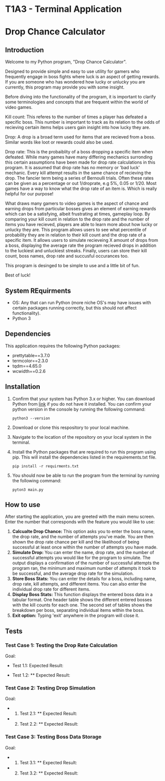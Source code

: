 # T1A3 - Terminal Application
# **Drop Chance Calculator**

## Introduction

Welcome to my Python program, "Drop Chance Calculator". 

Designed to provide simple and easy to use utility for gamers who frequently engage in boss fights where luck is an aspect of getting rewards. If you are someone who has wondered how lucky or unlucky you are currently, this program may provide you with some insight. 

Before diving into the functionality of the program, it is important to clarify some terminologies and concepts that are frequent within the world of video games. 

Kill count: This referes to the number of times a player has defeated a specific boss. This number is important to track as its relation to the odds of recieving certain items helps users gain insight into how lucky they are. 

Drop: A drop is a broad term used for items that are recieved from a boss. Similar words like loot or rewards could also be used. 

Drop rate: This is the probaiblity of a boss dropping a specific item when defeated. While many games have many differing mechanics surronding this certain assumptions have been made for drop rate calculations in this program. It is assumed that drop rate has no memory or 'bad luck' mechanic. Every kill attempt results in the same chance of recieving the drop. The fancier term being a series of Bernoulli trials. Often these rates can be given as a percentage or out 1/droprate, e.g 5%, 0.05 or 1/20.  Most games have a way to know what the drop rate of an item is. Which is really helpful for our purpose!

What draws many gamers to video games is the aspect of chance and earning drops from particular bosses gives an element of earning rewards which can be a satisfying, albeit frustrating at times, gameplay loop. By comparing your kill count in relation to the drop rate and the number of items you have recieved, players are able to learn more about how lucky or unlucky they are. This program allows users to see what percentile of probability they are in relation to their kill count and the drop rate of a specific item. It allows users to simulate recieveing X amount of drops from a boss, displaying the average rate the program recieved drops in addition to the luckiest and unluckiest streaks. Finally, users can store their kill count, boss names, drop rate and succusful occurances too. 

This program is desinged to be simple to use and a little bit of fun.

Best of luck!

## System REquirments

- OS: Any that can run Python (more niche OS's may have issues with certain packages running correctly, but this should not affect functionality).
- Python 3

## Dependencies

This application requires the following Python packages:

- prettytable==3.7.0
- termcolor==2.3.0
- tqdm==4.65.0
- wcwidth==0.2.6

## Installation

1. Confirm that your system has Python 3.x or higher. You can download Python from [link](https://www.python.org/) if you do not have it installed. You can confirm your python version in the console by running the following command:

    ``` python3 --version ```
2. Download or clone this respository to your local machine.

3. Navigate to the location of the repository on your local system in the terminal.

4. Install the Python packages that are required to run this program using pip. This will install the dependencies listed in the requirements.txt file. 

    ``` pip install -r requirments.txt ```

5. You should now be able to run the program from the terminal by running the following command:

    ``` pyton3 main.py ```

## How to use 

After starting the application, you are greeted with the main menu screen. Enter the number that corresponds with the feature you would like to use:

1. **Calcualte Drop Chance:** This option asks you to enter the boss name, the drop rate, and the number of attempts you've made. You are then shown the drop rate chance per kill and the likelihood of being successful at least once within the number of attempts you have made.
2. **Simulate Drop:** You can enter the name, drop rate, and the number of successful attempts you would like for the program to simulate. The output displays a confirmation of the number of successful attempts the program ran, the minimum and maximum number of attempts it took to be successful, and the average drop rate for the simulation.
3. **Store Boss Stats:** You can enter the details for a boss, including name, drop rate, kill attempts, and different items. You can also enter the individual drop rate for different items.
4. **Display Boss Stats:** This function displays the entered boss data in a tabular format. One header table shows the different entered bosses with the kill counts for each one. The second set of tables shows the breakdown per boss, separating individual items within the boss.
5. **Exit option:** Typing 'exit' anywhere in the program will close it.

## Tests

### Test Case 1: Testing the Drop Rate Calculation
Goal:

* Test 1.1: 
     Expected Result:

* Test 1.2: 
** Expected Result:

### Test Case 2: Testing Drop Simulation
Goal:

* 1. Test 2.1: 
** Expected Result:

* 2. Test 2.2: 
** Expected Result:

### Test Case 3: Testing Boss Data Storage
Goal:

* 1. Test 3.1: 
** Expected Result:

* 2. Test 3.2: 
** Expected Result: